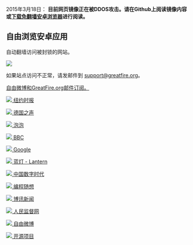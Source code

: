 
2015年3月18日：
<strong>目前网页镜像正在被DDOS攻击。请在Github上阅读镜像内容或<a
	href="FreeBrowser-1.2.apk">下载免翻墙安卓浏览器</a>进行阅读。
</strong>

## 自由浏览安卓应用

自动翻墙访问被封锁的网站。

<a href="FreeBrowser-1.2.apk"><img
	src="https://raw.githubusercontent.com/greatfire/images/master/fb.qr.png" /></a>

如果站点访问不正常，请发邮件到 support@greatfire.org。

<a
	href="https://b.us7.list-manage.com/subscribe?u=854fca58782082e0cbdf204a0&id=c78949b93c"
	target="mailchimp">自由微博和GreatFire.org邮件订阅。</a>

<a href="nyt"><img src="https://raw.githubusercontent.com/greatfire/images/master/nyt.png"/> 纽约时报</a>

<a href="dw"><img src="https://raw.githubusercontent.com/greatfire/images/master/dw.png"/> 德国之声</a>

<a href="paopao"><img src="https://raw.githubusercontent.com/greatfire/images/master/paopao.png"/> 泡泡</a>

<a href="bbc"><img src="https://raw.githubusercontent.com/greatfire/images/master/bbc.png"/> BBC</a>

<a href="google"><img src="https://raw.githubusercontent.com/greatfire/images/master/google.png"/> Google</a>

<a href="lantern"><img src="https://raw.githubusercontent.com/greatfire/images/master/lantern.png"/> 蓝灯 - Lantern</a>

<a href="cdt"><img src="https://raw.githubusercontent.com/greatfire/images/master/cdt.png"/> 中国数字时代</a>

<a href="programthink"><img src="https://raw.githubusercontent.com/greatfire/images/master/programthink.png"/> 编程随想</a>

<a href="boxun"><img src="https://raw.githubusercontent.com/greatfire/images/master/boxun.png"/> 博讯新闻</a>

<a href="renminjianduwang"><img src="https://raw.githubusercontent.com/greatfire/images/master/renminjianduwang.png"/> 人民监督网</a>

<a href="freeweibo"><img src="https://raw.githubusercontent.com/greatfire/images/master/freeweibo.png"/> 自由微博</a>

<a href="open-source"><img src="https://raw.githubusercontent.com/greatfire/images/master/open-source.png"/> 开源项目</a>


